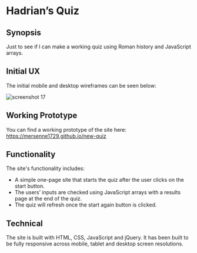 # Hadrian’s Quiz

## Synopsis

Just to see if I can make a working quiz using Roman history and JavaScript arrays. 

## Initial UX

The initial mobile and desktop wireframes can be seen below:

![screenshot 17](https://cloud.githubusercontent.com/assets/22433378/24071866/258d60d8-0bd4-11e7-9f5f-96e54b6cc220.png)

## Working Prototype

You can find a working prototype of the site here: https://mersenne1729.github.io/new-quiz

## Functionality

The site's functionality includes:

* A simple one-page site that starts the quiz after the user clicks on the start button.
* The users’ inputs are checked using JavaScript arrays with a results page at the end of the quiz.
* The quiz will refresh once the start again button is clicked.

## Technical

The site is built with HTML, CSS, JavaScript and jQuery. It has been built to be fully responsive across mobile, tablet and desktop screen resolutions.
